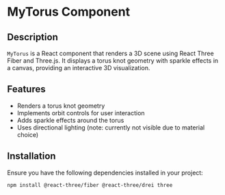 # MyTorus Component

## Description

`MyTorus` is a React component that renders a 3D scene using React Three Fiber and Three.js. It displays a torus knot geometry with sparkle effects in a canvas, providing an interactive 3D visualization.

## Features

- Renders a torus knot geometry
- Implements orbit controls for user interaction
- Adds sparkle effects around the torus
- Uses directional lighting (note: currently not visible due to material choice)

## Installation

Ensure you have the following dependencies installed in your project:

```bash
npm install @react-three/fiber @react-three/drei three
```
